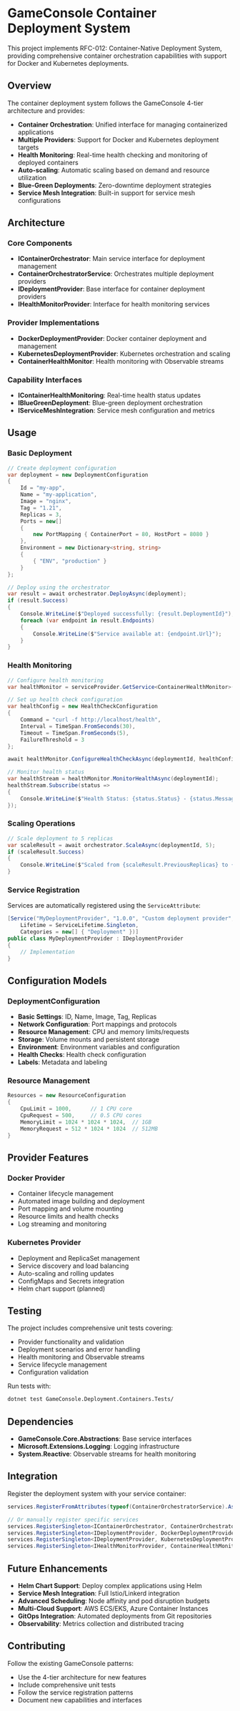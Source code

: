 # GameConsole Container Deployment System

This project implements RFC-012: Container-Native Deployment System, providing comprehensive container orchestration capabilities with support for Docker and Kubernetes deployments.

## Overview

The container deployment system follows the GameConsole 4-tier architecture and provides:

- **Container Orchestration**: Unified interface for managing containerized applications
- **Multiple Providers**: Support for Docker and Kubernetes deployment targets
- **Health Monitoring**: Real-time health checking and monitoring of deployed containers
- **Auto-scaling**: Automatic scaling based on demand and resource utilization
- **Blue-Green Deployments**: Zero-downtime deployment strategies
- **Service Mesh Integration**: Built-in support for service mesh configurations

## Architecture

### Core Components

- **IContainerOrchestrator**: Main service interface for deployment management
- **ContainerOrchestratorService**: Orchestrates multiple deployment providers
- **IDeploymentProvider**: Base interface for container deployment providers
- **IHealthMonitorProvider**: Interface for health monitoring services

### Provider Implementations

- **DockerDeploymentProvider**: Docker container deployment and management
- **KubernetesDeploymentProvider**: Kubernetes orchestration and scaling
- **ContainerHealthMonitor**: Health monitoring with Observable streams

### Capability Interfaces

- **IContainerHealthMonitoring**: Real-time health status updates
- **IBlueGreenDeployment**: Blue-green deployment orchestration
- **IServiceMeshIntegration**: Service mesh configuration and metrics

## Usage

### Basic Deployment

```csharp
// Create deployment configuration
var deployment = new DeploymentConfiguration
{
    Id = "my-app",
    Name = "my-application",
    Image = "nginx",
    Tag = "1.21",
    Replicas = 3,
    Ports = new[]
    {
        new PortMapping { ContainerPort = 80, HostPort = 8080 }
    },
    Environment = new Dictionary<string, string>
    {
        { "ENV", "production" }
    }
};

// Deploy using the orchestrator
var result = await orchestrator.DeployAsync(deployment);
if (result.Success)
{
    Console.WriteLine($"Deployed successfully: {result.DeploymentId}");
    foreach (var endpoint in result.Endpoints)
    {
        Console.WriteLine($"Service available at: {endpoint.Url}");
    }
}
```

### Health Monitoring

```csharp
// Configure health monitoring
var healthMonitor = serviceProvider.GetService<ContainerHealthMonitor>();

// Set up health check configuration
var healthConfig = new HealthCheckConfiguration
{
    Command = "curl -f http://localhost/health",
    Interval = TimeSpan.FromSeconds(30),
    Timeout = TimeSpan.FromSeconds(5),
    FailureThreshold = 3
};

await healthMonitor.ConfigureHealthCheckAsync(deploymentId, healthConfig);

// Monitor health status
var healthStream = healthMonitor.MonitorHealthAsync(deploymentId);
healthStream.Subscribe(status => 
{
    Console.WriteLine($"Health Status: {status.Status} - {status.Message}");
});
```

### Scaling Operations

```csharp
// Scale deployment to 5 replicas
var scaleResult = await orchestrator.ScaleAsync(deploymentId, 5);
if (scaleResult.Success)
{
    Console.WriteLine($"Scaled from {scaleResult.PreviousReplicas} to {scaleResult.CurrentReplicas} replicas");
}
```

### Service Registration

Services are automatically registered using the `ServiceAttribute`:

```csharp
[Service("MyDeploymentProvider", "1.0.0", "Custom deployment provider", 
    Lifetime = ServiceLifetime.Singleton, 
    Categories = new[] { "Deployment" })]
public class MyDeploymentProvider : IDeploymentProvider
{
    // Implementation
}
```

## Configuration Models

### DeploymentConfiguration

- **Basic Settings**: ID, Name, Image, Tag, Replicas
- **Network Configuration**: Port mappings and protocols
- **Resource Management**: CPU and memory limits/requests  
- **Storage**: Volume mounts and persistent storage
- **Environment**: Environment variables and configuration
- **Health Checks**: Health check configuration
- **Labels**: Metadata and labeling

### Resource Management

```csharp
Resources = new ResourceConfiguration
{
    CpuLimit = 1000,      // 1 CPU core
    CpuRequest = 500,     // 0.5 CPU cores
    MemoryLimit = 1024 * 1024 * 1024,  // 1GB
    MemoryRequest = 512 * 1024 * 1024  // 512MB
}
```

## Provider Features

### Docker Provider
- Container lifecycle management
- Automated image building and deployment
- Port mapping and volume mounting
- Resource limits and health checks
- Log streaming and monitoring

### Kubernetes Provider  
- Deployment and ReplicaSet management
- Service discovery and load balancing
- Auto-scaling and rolling updates
- ConfigMaps and Secrets integration
- Helm chart support (planned)

## Testing

The project includes comprehensive unit tests covering:

- Provider functionality and validation
- Deployment scenarios and error handling
- Health monitoring and Observable streams
- Service lifecycle management
- Configuration validation

Run tests with:
```bash
dotnet test GameConsole.Deployment.Containers.Tests/
```

## Dependencies

- **GameConsole.Core.Abstractions**: Base service interfaces
- **Microsoft.Extensions.Logging**: Logging infrastructure
- **System.Reactive**: Observable streams for health monitoring

## Integration

Register the deployment system with your service container:

```csharp
services.RegisterFromAttributes(typeof(ContainerOrchestratorService).Assembly);

// Or manually register specific services
services.RegisterSingleton<IContainerOrchestrator, ContainerOrchestratorService>();
services.RegisterSingleton<IDeploymentProvider, DockerDeploymentProvider>();
services.RegisterSingleton<IDeploymentProvider, KubernetesDeploymentProvider>();
services.RegisterSingleton<IHealthMonitorProvider, ContainerHealthMonitor>();
```

## Future Enhancements

- **Helm Chart Support**: Deploy complex applications using Helm
- **Service Mesh Integration**: Full Istio/Linkerd integration  
- **Advanced Scheduling**: Node affinity and pod disruption budgets
- **Multi-Cloud Support**: AWS ECS/EKS, Azure Container Instances
- **GitOps Integration**: Automated deployments from Git repositories
- **Observability**: Metrics collection and distributed tracing

## Contributing

Follow the existing GameConsole patterns:
- Use the 4-tier architecture for new features
- Include comprehensive unit tests
- Follow the service registration patterns
- Document new capabilities and interfaces